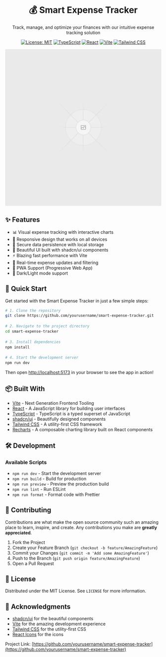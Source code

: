 <div align="center">
  <h1>💰 Smart Expense Tracker</h1>
  <p>Track, manage, and optimize your finances with our intuitive expense tracking solution</p>
  
  [![License: MIT](https://img.shields.io/badge/License-MIT-yellow.svg)](https://opensource.org/licenses/MIT)
  [![TypeScript](https://img.shields.io/badge/TypeScript-007ACC?style=flat&logo=typescript&logoColor=white)](https://www.typescriptlang.org/)
  [![React](https://img.shields.io/badge/React-20232A?style=flat&logo=react&logoColor=61DAFB)](https://reactjs.org/)
  [![Vite](https://img.shields.io/badge/Vite-B73BFE?style=flat&logo=vite&logoColor=FFD62E)](https://vitejs.dev/)
  [![Tailwind CSS](https://img.shields.io/badge/Tailwind_CSS-38B2AC?style=flat&logo=tailwind-css&logoColor=white)](https://tailwindcss.com/)

  ![App Screenshot](public/placeholder.svg)
</div>

## ✨ Features

- 📊 Visual expense tracking with interactive charts
- 📱 Responsive design that works on all devices
- 🔐 Secure data persistence with local storage
- 🎨 Beautiful UI built with shadcn/ui components
- ⚡ Blazing fast performance with Vite
- 🔄 Real-time expense updates and filtering
- 📱 PWA Support (Progressive Web App)
- 🌙 Dark/Light mode support

## 🚀 Quick Start

Get started with the Smart Expense Tracker in just a few simple steps:

```bash
# 1. Clone the repository
git clone https://github.com/yourusername/smart-expense-tracker.git

# 2. Navigate to the project directory
cd smart-expense-tracker

# 3. Install dependencies
npm install

# 4. Start the development server
npm run dev
```

Then open [http://localhost:5173](http://localhost:5173) in your browser to see the app in action!

## 📦 Built With

- [Vite](https://vitejs.dev/) - Next Generation Frontend Tooling
- [React](https://reactjs.org/) - A JavaScript library for building user interfaces
- [TypeScript](https://www.typescriptlang.org/) - TypeScript is a typed superset of JavaScript
- [shadcn/ui](https://ui.shadcn.com/) - Beautifully designed components
- [Tailwind CSS](https://tailwindcss.com/) - A utility-first CSS framework
- [Recharts](https://recharts.org/) - A composable charting library built on React components

## 🛠 Development

### Available Scripts

- `npm run dev` - Start the development server
- `npm run build` - Build for production
- `npm run preview` - Preview the production build
- `npm run lint` - Run ESLint
- `npm run format` - Format code with Prettier

## 🤝 Contributing

Contributions are what make the open source community such an amazing place to learn, inspire, and create. Any contributions you make are **greatly appreciated**.

1. Fork the Project
2. Create your Feature Branch (`git checkout -b feature/AmazingFeature`)
3. Commit your Changes (`git commit -m 'Add some AmazingFeature'`)
4. Push to the Branch (`git push origin feature/AmazingFeature`)
5. Open a Pull Request

## 📄 License

Distributed under the MIT License. See `LICENSE` for more information.

## 🙏 Acknowledgments

- [shadcn/ui](https://ui.shadcn.com/) for the beautiful components
- [Vite](https://vitejs.dev/) for the amazing development experience
- [Tailwind CSS](https://tailwindcss.com/) for the utility-first CSS
- [React Icons](https://react-icons.github.io/react-icons/) for the icons



Project Link: [https://github.com/yourusername/smart-expense-tracker](https://github.com/yourusername/smart-expense-tracker)
